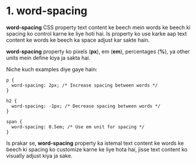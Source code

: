 # 1. word-spacing

**word-spacing** CSS property text content ke beech mein words ke beech ki spacing ko control karne ke liye hoti hai. Is property ko use karke aap text content ke words ke beech ka space adjust kar sakte hain.

**word-spacing** property ko pixels (**px**), em (**em**), percentages (**%**), ya other units mein define kiya ja sakta hai.

Niche kuch examples diye gaye hain:

```
p {
  word-spacing: 2px; /* Increase spacing between words */
}
```

```
h2 {
  word-spacing: -1px; /* Decrease spacing between words */
}
```

```
span {
  word-spacing: 0.5em; /* Use em unit for spacing */
}
```

Is prakar se, **word-spacing** property ka istemal text content ke words ke beech ki spacing ko customize karne ke liye hota hai, jisse text content ko visually adjust kiya ja sake.